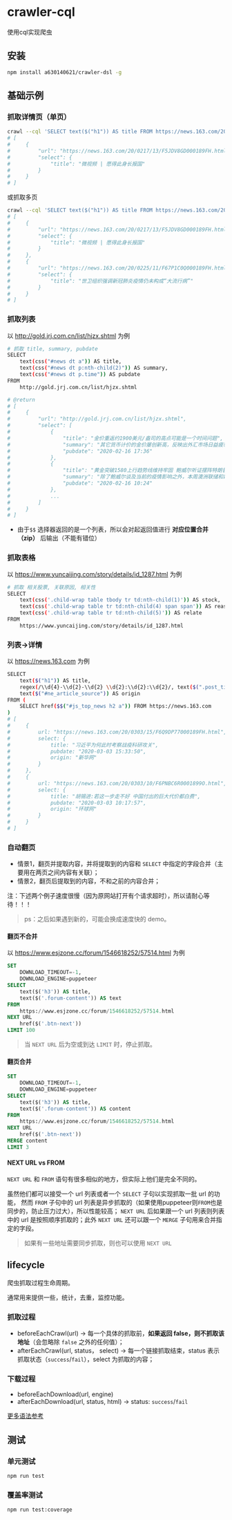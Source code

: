 # crawler-cql

使用cql实现爬虫

## 安装

```bash
npm install a630140621/crawler-dsl -g
```

## 基础示例

### 抓取详情页（单页）

```bash
crawl --cql 'SELECT text($("h1")) AS title FROM https://news.163.com/20/0217/13/F5JDV8GD000189FH.html'
# [
#     {
#         "url": "https://news.163.com/20/0217/13/F5JDV8GD000189FH.html",
#         "select": {
#             "title": "微视频 | 愿得此身长报国"
#         }
#     }
# ]
```

或抓取多页

```bash
crawl --cql 'SELECT text($("h1")) AS title FROM https://news.163.com/20/0217/13/F5JDV8GD000189FH.html, https://news.163.com/20/0225/11/F67P1C0Q000189FH.html'
# [
#     {
#         "url": "https://news.163.com/20/0217/13/F5JDV8GD000189FH.html",
#         "select": {
#             "title": "微视频 | 愿得此身长报国"
#         }
#     },
#     {
#         "url": "https://news.163.com/20/0225/11/F67P1C0Q000189FH.html",
#         "select": {
#             "title": "世卫组织强调新冠肺炎疫情仍未构成“大流行病”"
#         }
#     }
# ]
```

### 抓取列表

以 http://gold.jrj.com.cn/list/hjzx.shtml 为例

```bash
# 抓取 title, summary, pubdate
SELECT
    text(css("#news dt a")) AS title,
    text(css("#news dt p:nth-child(2)")) AS summary,
    text(css("#news dt p.time")) AS pubdate
FROM
    http://gold.jrj.com.cn/list/hjzx.shtml

# @return
# [
#     {
#         "url": "http://gold.jrj.com.cn/list/hjzx.shtml",
#         "select": [
#             {
#                 "title": "金价重返约1900美元/盎司的高点可能是一个时间问题",
#                 "summary": "其它货币计价的金价屡创新高，反映出外汇市场日益疲软。综合来看，周一操作上王金尧建议反弹高空为主，回调低多为辅；周一短期可关注上方1586-1590一线阻力，下方重点关注1565-1570一线支撑。",
#                 "pubdate": "2020-02-16 17:36"
#             },
#             {
#                 "title": "黄金突破1580上行趋势线维持牢固 鲍威尔听证摆阵特朗普",
#                 "summary": "除了鲍威尔谈及当前的疫情影响之外，本周澳洲联储和欧洲央行的经济学家均谈及疫情对年内经济的影响。",
#                 "pubdate": "2020-02-16 10:24"
#             },
#             ...
#         ]
#     }
# ]
```

* 由于`$$` 选择器返回的是一个列表，所以会对起返回值进行 __对应位置合并（zip）__ 后输出（不能有错位）

### 抓取表格

以 https://www.yuncaijing.com/story/details/id_1287.html 为例

```bash
# 抓取 相关股票, 关联原因, 相关性
SELECT
    text(css('.child-wrap table tbody tr td:nth-child(1)')) AS stock,
    text(css('.child-wrap table tr td:nth-child(4) span span')) AS reason,
    text(css('.child-wrap table tr td:nth-child(5)')) AS relate
FROM
    https://www.yuncaijing.com/story/details/id_1287.html
```

### 列表->详情

以 https://news.163.com 为例

```bash
SELECT
    text($("h1")) AS title,
    regex(/\\d{4}-\\d{2}-\\d{2} \\d{2}:\\d{2}:\\d{2}/, text($(".post_time_source"))) AS pubdate,
    text($("#ne_article_source")) AS origin
FROM (
    SELECT href($$("#js_top_news h2 a")) FROM https://news.163.com
)
# [
#     {
#         url: "https://news.163.com/20/0303/15/F6Q9DP77000189FH.html",
#         select: {
#             title: "习近平为何此时考察战疫科研攻关",
#             pubdate: "2020-03-03 15:33:50",
#             origin: "新华网"
#         }
#     },
#     {
#         url: "https://news.163.com/20/0303/10/F6PNBC6R0001899O.html",
#         select: {
#             title: "胡锡进:若这一步走不好 中国付出的巨大代价都白费",
#             pubdate: "2020-03-03 10:17:57",
#             origin: "环球网"
#         }
#     }
# ]
```

### 自动翻页

* 情景1，翻页并提取内容，并将提取到的内容和 `SELECT` 中指定的字段合并（主要用在两页之间内容有关联）；
* 情景2，翻页后提取到的内容，不和之前的内容合并；

注：下述两个例子速度很慢（因为原网站打开有个请求超时），所以请耐心等待！！！

> ps：之后如果遇到新的，可能会换成速度快的 demo。

#### 翻页不合并

以 https://www.esjzone.cc/forum/1546618252/57514.html 为例

```sql
SET
    DOWNLOAD_TIMEOUT=-1,
    DOWNLOAD_ENGINE=puppeteer
SELECT
    text($('h3')) AS title,
    text($('.forum-content')) AS text
FROM
    https://www.esjzone.cc/forum/1546618252/57514.html
NEXT URL
    href($('.btn-next'))
LIMIT 100
```

> 当 `NEXT URL` 后为空或到达 `LIMIT` 时，停止抓取。

#### 翻页合并

```sql
SET
    DOWNLOAD_TIMEOUT=-1,
    DOWNLOAD_ENGINE=puppeteer
SELECT
    text($('h3')) AS title,
    text($('.forum-content')) AS content
FROM
    https://www.esjzone.cc/forum/1546618252/57514.html
NEXT URL
    href($('.btn-next'))
MERGE content
LIMIT 3
```

#### NEXT URL vs FROM

`NEXT URL` 和 `FROM` 语句有很多相似的地方，但实际上他们是完全不同的。

虽然他们都可以接受一个 url 列表或者一个 `SELECT` 子句以实现抓取一批 url 的功能，
然而 `FROM` 子句中的 url 列表是异步抓取的（如果使用puppeteer则`FROM`也是同步的，防止压力过大），所以性能较高；
`NEXT URL` 后如果跟一个 url 列表则列表中的 url 是按照顺序抓取的；此外 `NEXT URL` 还可以跟一个 `MERGE` 子句用来合并指定的字段。

> 如果有一些地址需要同步抓取，则也可以使用 `NEXT URL`

## lifecycle

爬虫抓取过程生命周期。

通常用来提供一些，统计，去重，监控功能。

### 抓取过程

<!-- * beforeCrawl(urls) -> 待抓取 url 列表，__如果返回一个数组，则抓取数组中指定的链接__（由于`NEXT URL`可能只有在抓取玩上一个页面才知道下一个页面的地址，所以不提供） -->
* beforeEachCrawl(url) -> 每一个具体的抓取前，__如果返回 false，则不抓取该地址__（会忽略除 `false` 之外的任何值）；
* afterEachCrawl(url, status， select) -> 每一个链接抓取结束，status 表示抓取状态（`success`/`fail`），select 为抓取的内容；
<!-- * afterCrawl(results) -> 一条语句执行完毕（`results`:`[{url: "", select: {}, status: ""}]`）； -->

### 下载过程

* beforeEachDownload(url, engine)
* afterEachDownload(url, status, html) -> status: `success`/`fail`

[更多语法参考](docs/grammer.md)

## 测试

### 单元测试

```bash
npm run test
```

### 覆盖率测试

```bash
npm run test:coverage
```
